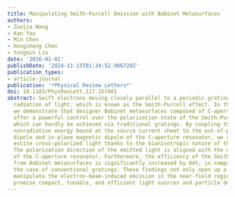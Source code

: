 ```yaml
---
title: Manipulating Smith-Purcell Emission with Babinet Metasurfaces
authors:
- Zuojia Wang
- Kan Yao
- Min Chen
- Hongsheng Chen
- Yongmin Liu
date: '2016-01-01'
publishDate: '2024-11-15T01:34:52.986720Z'
publication_types:
- article-journal
publication: '*Physical Review Letters*'
doi: 10.1103/PhysRevLett.117.157401
abstract: Swift electrons moving closely parallel to a periodic grating produce far-field
  radiation of light, which is known as the Smith-Purcell effect. In this letter,
  we demonstrate that designer Babinet metasurfaces composed of C-aperture resonators
  offer a powerful control over the polarization state of the Smith-Purcell emission,
  which can hardly be achieved via traditional gratings. By coupling the intrinsically
  nonradiative energy bound at the source current sheet to the out-of-plane electric
  dipole and in-plane magnetic dipole of the C-aperture resonator, we are able to
  excite cross-polarized light thanks to the bianisotropic nature of the metasurface.
  The polarization direction of the emitted light is aligned with the orientation
  of the C-aperture resonator. Furthermore, the efficiency of the Smith-Purcell emission
  from Babinet metasurfaces is significantly increased by 84%, in comparison with
  the case of conventional gratings. These findings not only open up a new way to
  manipulate the electron-beam-induced emission in the near-field region but also
  promise compact, tunable, and efficient light sources and particle detectors.
---
```


